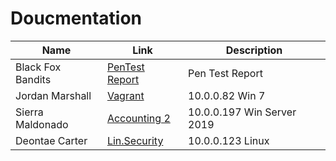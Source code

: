 # Doucmentation

| Name        |Link           |Description  |
| ------------- |-------------| -----|
| Black Fox Bandits | [PenTest Report](https://github.com/Black-Fox-Bandits/Doucmentation/blob/main/401d6-Team%232-Pentest%20Report.pdf) | Pen Test Report |
| Jordan Marshall | [Vagrant](https://github.com/Black-Fox-Bandits/Doucmentation/blob/main/10.0.0.82%20Win7.pdf) |  10.0.0.82 Win 7 |
| Sierra Maldonado | [Accounting 2](https://github.com/Black-Fox-Bandits/Doucmentation/blob/main/10.0.0.197Win%20Server.pdf) | 10.0.0.197 Win Server 2019 |
| Deontae Carter | [Lin.Security](https://github.com/Black-Fox-Bandits/Doucmentation/blob/main/10.0.0.123Lin.pdf) | 10.0.0.123 Linux |

